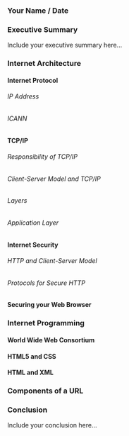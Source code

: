 ### Your Name / Date

### Executive Summary 
Include your executive summary here...

### Internet Architecture
#### Internet Protocol
###### IP Address
###### ICANN

#### TCP/IP
###### Responsibility of TCP/IP
###### Client-Server Model and TCP/IP
###### Layers
###### Application Layer

#### Internet Security
###### HTTP and Client-Server Model
###### Protocols for Secure HTTP

#### Securing your Web Browser
### Internet Programming
#### World Wide Web Consortium
#### HTML5 and CSS
#### HTML and XML

### Components of a URL

### Conclusion
Include your conclusion here...
